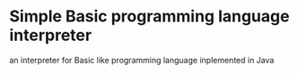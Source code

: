 # Simple Basic programming language interpreter
an interpreter for Basic like programming language inplemented in Java
